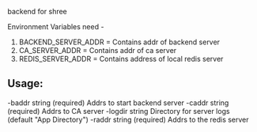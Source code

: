 backend for shree


Environment Variables need - 

1. BACKEND_SERVER_ADDR = Contains addr of backend server
2. CA_SERVER_ADDR = Contains addr of ca server
3. REDIS_SERVER_ADDR = Contains address of local redis server

## Usage:

  -baddr string
    	(required)  Addrs to start backend server
  -caddr string
    	(required)  Addrs to CA  server
  -logdir string
    	  Directory for server logs (default "App Directory")
  -raddr string
    	(required)  Addrs to the redis server
